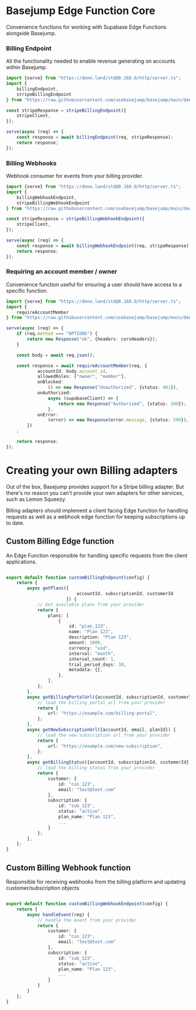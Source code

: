 # Basejump Edge Function Core

Convenience functions for working with Supabase Edge Functions alongside Basejump.

### Billing Endpoint

All the functionality needed to enable revenue generating on accounts within Basejump.

```typescript
import {serve} from "https://deno.land/std@0.168.0/http/server.ts";
import {
    billingEndpoint,
    stripeBillingEndpoint
} from "https://raw.githubusercontent.com/usebasejump/basejump/main/deno-packages/billing-functions/mod.ts";

const stripeResponse = stripeBillingEndpoint({
    stripeClient,
});

serve(async (req) => {
    const response = await billingEndpoint(req, stripeResponse);
    return response;
});
```

### Billing Webhooks

Webhook consumer for events from your billing provider.

```typescript
import {serve} from "https://deno.land/std@0.168.0/http/server.ts";
import {
    billingWebhookEndpoint,
    stripeBillingWebhookEndpoint
} from "https://raw.githubusercontent.com/usebasejump/basejump/main/deno-packages/billing-functions/mod.ts";

const stripeResponse = stripeBillingWebhookEndpoint({
    stripeClient,
});

serve(async (req) => {
    const response = await billingWebhookEndpoint(req, stripeResponse);
    return response;
});
```

### Requiring an account member / owner

Convenience function useful for ensuring a user should have access to a specific function.

```typescript
import {serve} from "https://deno.land/std@0.168.0/http/server.ts";
import {
    requireAccountMember
} from "https://raw.githubusercontent.com/usebasejump/basejump/main/deno-packages/billing-functions/mod.ts";

serve(async (req) => {
    if (req.method === "OPTIONS") {
        return new Response("ok", {headers: corsHeaders});
    }

    const body = await req.json();

    const response = await requireAccountMember(req, {
            accountId: body.account_id,
            allowedRoles: ["owner", "member"],
            onBlocked:
                () => new Response("Unauthorized", {status: 401}),
            onAuthorized:
                async (supabaseClient) => {
                    return new Response("Authorized", {status: 200});
                },
            onError:
                (error) => new Response(error.message, {status: 500}),
        })
    ;

    return response;
});

```

# Creating your own Billing adapters

Out of the box, Basejump provides support for a Stripe billing adapter. But there's no reason you can't provide your own
adapters for other services, such as Lemon Squeezy.

Billing adapters should implement a client facing Edge function for handling requests as well as a webhook edge function
for keeping subscriptions up to date.

## Custom Billing Edge function

An Edge Function responsible for handling specific requests from the client applications.

```typescript

export default function customBillingEndpoint(config) {
    return {
        async getPlans({
                           accountId, subscriptionId, customerId
                       }) {
            // Get available plans from your provider
            return {
                plans: [
                    {
                        id: "plan_123",
                        name: "Plan 123",
                        description: "Plan 123",
                        amount: 1000,
                        currency: "usd",
                        interval: "month",
                        interval_count: 1,
                        trial_period_days: 30,
                        metadata: {},
                    },
                ],
            };
        },
        async getBillingPortalUrl({accountId, subscriptionId, customerId}) {
            // load the billing portal url from your provider
            return {
                url: "https://example.com/billing-portal",
            };
        },
        async getNewSubscriptionUrl({accountId, email, planId}) {
            // load the new subscription url from your provider
            return {
                url: "https://example.com/new-subscription",
            };
        },
        async getBillingStatus({accountId, subscriptionId, customerId}) {
            // load the billing status from your provider
            return {
                customer: {
                    id: "cus_123",
                    email: "test@test.com"
                },
                subscription: {
                    id: "sub_123",
                    status: "active",
                    plan_name: "Plan 123",
                    ...
                }
            };
        },
    };
}
```

## Custom Billing Webhook function

Responsible for receiving webhooks from the billing platform and updating customer/subscription objects

```typescript

export default function customBillingWebhookEndpoint(config) {
    return {
        async handleEvent(req) {
            // handle the event from your provider
            return {
                customer: {
                    id: "cus_123",
                    email: "test@test.com"
                },
                subscription: {
                    id: "sub_123",
                    status: "active",
                    plan_name: "Plan 123",
                    ...
                }
            }
        }
    };
}
```